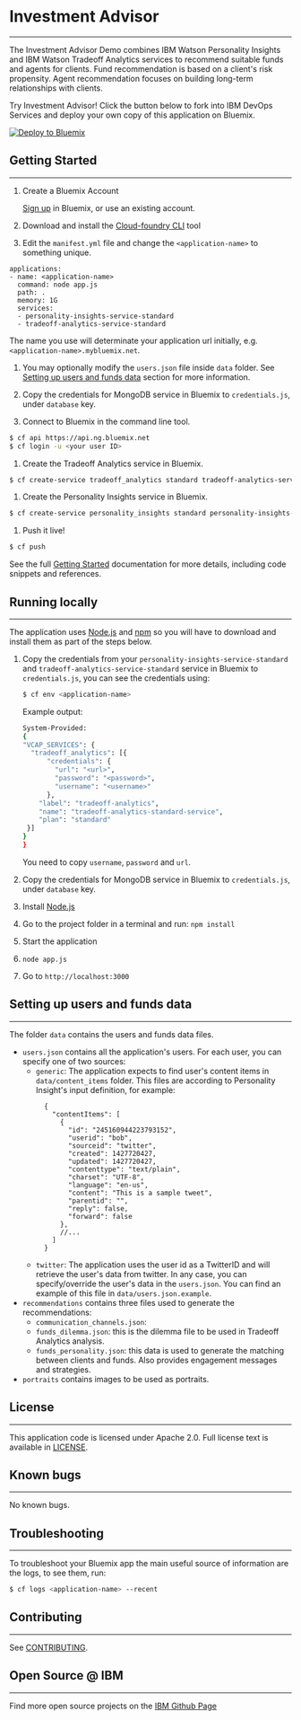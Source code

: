 
# Investment Advisor
---
  The Investment Advisor Demo combines IBM Watson Personality Insights and IBM
  Watson Tradeoff Analytics services to recommend suitable funds and agents for
  clients. Fund recommendation is based on a client's risk propensity. Agent
  recommendation focuses on building long-term relationships with clients.

  Try Investment Advisor! Click the button below to fork into IBM DevOps
  Services and deploy your own copy of this application on Bluemix.

[![Deploy to Bluemix](https://bluemix.net/deploy/button.png)][deploy2bluemix]

## Getting Started
---

1. Create a Bluemix Account

    [Sign up][sign_up] in Bluemix, or use an existing account.

1. Download and install the [Cloud-foundry CLI][cloud_foundry] tool

1. Edit the `manifest.yml` file and change the `<application-name>` to something unique.
  ```none
  applications:
  - name: <application-name>
    command: node app.js
    path: .
    memory: 1G
    services:
    - personality-insights-service-standard
    - tradeoff-analytics-service-standard
  ```
  The name you use will determinate your application url initially, e.g. `<application-name>.mybluemix.net`.

1. You may optionally modify the `users.json` file inside `data` folder. See [Setting up users and funds data](#setting-up-users-and-funds-data) section for more information.

1. Copy the credentials for MongoDB service in Bluemix to `credentials.js`, under `database` key.

1. Connect to Bluemix in the command line tool.
  ```sh
  $ cf api https://api.ng.bluemix.net
  $ cf login -u <your user ID>
  ```

1. Create the Tradeoff Analytics service in Bluemix.
  ```sh
  $ cf create-service tradeoff_analytics standard tradeoff-analytics-service-standard
  ```

1. Create the Personality Insights service in Bluemix.
  ```sh
  $ cf create-service personality_insights standard personality-insights-service-standard
  ```

1. Push it live!
  ```sh
  $ cf push
  ```

See the full [Getting Started][getting_started] documentation for more details, including code snippets and references.

## Running locally
---
  The application uses [Node.js][nodejs] and [npm][npm] so you will have to download and install them as part of the steps below.

1. Copy the credentials from your `personality-insights-service-standard` and `tradeoff-analytics-service-standard` service in Bluemix to `credentials.js`, you can see the credentials using:

    ```sh
    $ cf env <application-name>
    ```
    Example output:
    ```sh
    System-Provided:
    {
    "VCAP_SERVICES": {
      "tradeoff_analytics": [{
          "credentials": {
            "url": "<url>",
            "password": "<password>",
            "username": "<username>"
          },
        "label": "tradeoff-analytics",
        "name": "tradeoff-analytics-standard-service",
        "plan": "standard"
     }]
    }
    }
    ```

    You need to copy `username`, `password` and `url`.

2. Copy the credentials for MongoDB service in Bluemix to `credentials.js`, under `database` key.
3. Install [Node.js][nodejs]
4. Go to the project folder in a terminal and run:
    `npm install`
5. Start the application
6.  `node app.js`
7. Go to `http://localhost:3000`

## Setting up users and funds data
---
  The folder `data` contains the users and funds data files.

  - `users.json` contains all the application's users. For each user, you can specify
    one of two sources:
    - `generic`: The application expects to find user's content items in
      `data/content_items` folder. This files are according to Personality Insight's
      input definition, for example:
      ```
        {
          "contentItems": [
            {
              "id": "245160944223793152",
              "userid": "bob",
              "sourceid": "twitter",
              "created": 1427720427,
              "updated": 1427720427,
              "contenttype": "text/plain",
              "charset": "UTF-8",
              "language": "en-us",
              "content": "This is a sample tweet",
              "parentid": "",
              "reply": false,
              "forward": false
            },
            //...
          ]
        }
      ```
    - `twitter`: The application uses the user id as a TwitterID and will retrieve
      the user's data from twitter.
    In any case, you can specify/override the user's data in the `users.json`.
    You can find an example of this file in `data/users.json.example`.
  - `recommendations` contains three files used to generate the recommendations:
    - `communication_channels.json`:
    - `funds_dilemma.json`: this is the dilemma file to be used in Tradeoff Analytics
      analysis.
    - `funds_personality.json`: this data is used to generate the matching between
      clients and funds. Also provides engagement messages and strategies.
  - `portraits` contains images to be used as portraits.


## License
---
  This application code is licensed under Apache 2.0. Full license text is available in [LICENSE](LICENSE).

## Known bugs
---
  No known bugs.

## Troubleshooting
---
To troubleshoot your Bluemix app the main useful source of information are the logs, to see them, run:

  ```sh
  $ cf logs <application-name> --recent
  ```

## Contributing
---
  See [CONTRIBUTING](CONTRIBUTING.md).

## Open Source @ IBM
---
  Find more open source projects on the [IBM Github Page](http://ibm.github.io/)

[deploy2bluemix]:https://bluemix.net/deploy?repository=https://github.com/watson-developer-cloud/investment-advisor
[npm]:https://www.npmjs.com/
[nodejs]:http://nodejs.org/
[cloud_foundry]: https://github.com/cloudfoundry/cli
[getting_started]: http://www.ibm.com/smarterplanet/us/en/ibmwatson/developercloud/doc/getting_started/
[sign_up]: https://apps.admin.ibmcloud.com/manage/trial/bluemix.html?cm_mmc=WatsonDeveloperCloud-_-LandingSiteGetStarted-_-x-_-CreateAnAccountOnBluemixCLI

